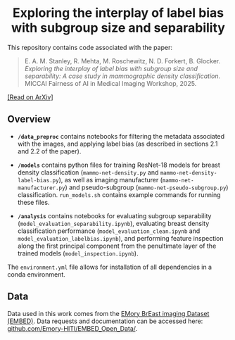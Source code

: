 <div align="center">
  
# Exploring the interplay of label bias with subgroup size and separability

</div>

This repository contains code associated with the paper:
> E. A. M. Stanley, R. Mehta, M. Roschewitz, N. D. Forkert, B. Glocker. <i>Exploring the interplay of label bias with subgroup size and separability: A case study in mammographic density classification</i>. MICCAI Fairness of AI in Medical Imaging Workshop, 2025.

[[Read on ArXiv]](https://arxiv.org/abs/2507.17996)

## Overview
* <b>`/data_preproc`</b> contains notebooks for filtering the metadata associated with the images, and applying label bias (as described in sections 2.1 and 2.2 of the paper).

* <b>`/models`</b> contains python files for training ResNet-18 models for breast density classification (`mammo-net-density.py` and `mammo-net-density-label-bias.py`), as well as imaging manufacturer (`mammo-net-manufacturer.py`) and pseudo-subgroup (`mammo-net-pseudo-subgroup.py`) classification. `run_models.sh` contains example commands for running these files. 

* <b>`/analysis`</b> contains notebooks for evaluating subgroup separability (`model_evaluation_separability.ipynb`), evaluating breast density classification performance (`model_evaluation_clean.ipynb` and `model_evaluation_labelbias.ipynb`), and performing feature inspection along the first principal component from the penultimate layer of the trained models (`model_inspection.ipynb`). 

The `environment.yml` file allows for installation of all dependencies in a conda environment.

## Data 
Data used in this work comes from the [EMory BrEast imaging Dataset (EMBED)](https://pubs.rsna.org/doi/full/10.1148/ryai.220047). Data requests and documentation can be accessed here: [github.com/Emory-HITI/EMBED_Open_Data/](https://github.com/Emory-HITI/EMBED_Open_Data/tree/main). 
